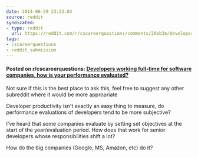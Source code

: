```yaml
---
date: 2014-06-29 23:22:03
source: reddit
syndicated:
- type: reddit
  url: https://reddit.com/r/cscareerquestions/comments/29eb3e/developers_working_fulltime_for_software/
tags:
- cscareerquestions
- reddit_submission
---
```


#### Posted on r/cscareerquestions: [Developers working full-time for software companies, how is your performance evaluated?](https://reddit.com/r/cscareerquestions/comments/29eb3e/developers_working_fulltime_for_software/)

Not sure if this is the best place to ask this, feel free to suggest any other subreddit where it would be more appropriate

Developer productivity isn't exactly an easy thing to measure, do performance evaluations of developers tend to be more subjective?

I've heard that some companies evaluate by setting set objectives at the start of the year/evaluation period. How does that work for senior developers whose responsibilities shift a lot? 

How do the big companies (Google, MS, Amazon, etc) do it?